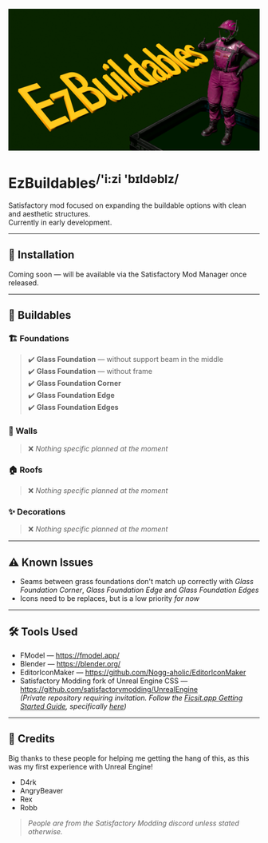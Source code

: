 ![EzBuildables](./Resources/ModBanner.png)
# EzBuildables<sup>/'i:zi 'bɪldəblz/</sup>

Satisfactory mod focused on expanding the buildable options with clean and aesthetic structures.  
Currently in early development.

---

## 🚀 Installation
Coming soon — will be available via the Satisfactory Mod Manager once released.

---

## 🧱 Buildables
### 🏗️ Foundations
> ✔️ **Glass Foundation** — without support beam in the middle  
> ✔️ **Glass Foundation** — without frame  
> ✔️ **Glass Foundation Corner**  
> ✔️ **Glass Foundation Edge**  
> ✔️ **Glass Foundation Edges**  
### 🚧 Walls
> ❌ _Nothing specific planned at the moment_
### 🏠 Roofs
> ❌ _Nothing specific planned at the moment_
### ✨ Decorations
> ❌ _Nothing specific planned at the moment_

---

## ⚠️ Known Issues
- Seams between grass foundations don't match up correctly with _Glass Foundation Corner_, _Glass Foundation Edge_ and _Glass Foundation Edges_
- Icons need to be replaces, but is a low priority _for now_

---

## 🛠️ Tools Used
- FModel — https://fmodel.app/
- Blender — https://blender.org/
- EditorIconMaker — https://github.com/Nogg-aholic/EditorIconMaker
- Satisfactory Modding fork of Unreal Engine CSS — https://github.com/satisfactorymodding/UnrealEngine  
  _(Private repository requiring invitation. Follow the [Ficsit.app Getting Started Guide](https://docs.ficsit.app/satisfactory-modding/latest/Development/BeginnersGuide/index.html), specifically [here](https://docs.ficsit.app/satisfactory-modding/latest/Development/BeginnersGuide/dependencies.html#CustomEngine))_

---

## 🙌 Credits
Big thanks to these people for helping me getting the hang of this, as this was my first experience with Unreal Engine!
- D4rk
- AngryBeaver
- Rex
- Robb

> _People are from the Satisfactory Modding discord unless stated otherwise._